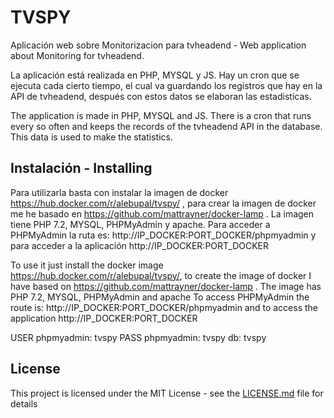 # TVSPY

Aplicación web sobre Monitorizacion para tvheadend - Web application about Monitoring for tvheadend.

La aplicación está realizada en PHP, MYSQL y JS. Hay un cron que se ejecuta cada cierto tiempo, el cual va guardando los registros que hay en la API de tvheadend, después con estos datos se elaboran las estadisticas.

The application is made in PHP, MYSQL and JS. There is a cron that runs every so often and keeps the records of the tvheadend API in the database. This data is used to make the statistics.

## Instalación - Installing
Para utilizarla basta con instalar la imagen de docker https://hub.docker.com/r/alebupal/tvspy/ , para crear la imagen de docker me he basado en  https://github.com/mattrayner/docker-lamp . La imagen tiene PHP 7.2, MYSQL, PHPMyAdmin y apache.
Para acceder a PHPMyAdmin la ruta es: http://IP_DOCKER:PORT_DOCKER/phpmyadmin y para acceder a la aplicación http://IP_DOCKER:PORT_DOCKER

To use it just install the docker image https://hub.docker.com/r/alebupal/tvspy/, to create the image of docker I have based on https://github.com/mattrayner/docker-lamp . The image has PHP 7.2, MYSQL, PHPMyAdmin and apache
To access PHPMyAdmin the route is: http://IP_DOCKER:PORT_DOCKER/phpmyadmin and to access the application http://IP_DOCKER:PORT_DOCKER

USER phpmyadmin: tvspy
PASS phpmyadmin: tvspy
db: tvspy

## License

This project is licensed under the MIT License - see the [LICENSE.md](LICENSE.md) file for details
